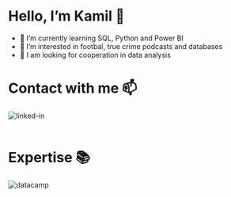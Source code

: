 # Hello, I’m Kamil 👋

- 🌱 I’m currently learning SQL, Python and Power BI
- 🧲 I’m interested in footbal, true crime podcasts and databases
- 👀 I am looking for cooperation in data analysis

# Contact with me 📫
[<img align="left" alt="linked-in" src="https://img.shields.io/badge/linkedin-%230077B5.svg?&style=for-the-badge&logo=linkedin&logoColor=white" />](https://www.linkedin.com/in/kamil-szczygielski)<br><br>
# Expertise 📚
[<img align="left" alt="datacamp" src="https://img.shields.io/badge/datacamp-%2333CC99.svg?&style=for-the-badge&logo=datacamp&logoColor=white" />](https://www.datacamp.com/portfolio/Kamil-Szcz)



<!---
Kamil-Szcz/Kamil-Szcz is a ✨ special ✨ repository because its `README.md` (this file) appears on your GitHub profile.
You can click the Preview link to take a look at your changes.
--->
